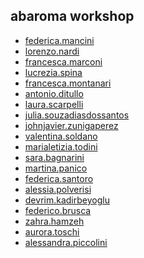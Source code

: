 ## abaroma workshop

* [federica.mancini]()
* [lorenzo.nardi](./group1/lorenzo/7_3Dmodel_barraco_glb.html)
* [francesca.marconi]()
* [lucrezia.spina](./group1/lucrezia/2_3Dmodels_humans.html)
* [francesca.montanari](./group1/francesca/2_3Dmodels_humans.html)
* [antonio.ditullo](./group1/antonio/2_3Dmodel_skull_glb.html)
* [laura.scarpelli](./group1/laura/Workshop%20works%20-%20Laura%20Scarpelli/2_3Dmodel_flamingo.html)
* [julia.souzadiasdossantos](./group1/julia/2_3Dmodel_barraco.html)
* [johnjavier.zunigaperez]()
* [valentina.soldano](./group1/valentina/workshop-vs/2_3DModel_skull.html)
* [marialetizia.todini]()
* [sara.bagnarini]()
* [martina.panico]()
* [federica.santoro]()
* [alessia.polverisi]()
* [devrim.kadirbeyoglu]()
* [federico.brusca]()
* [zahra.hamzeh]()
* [aurora.toschi](./group1/aurora/5_3Dmodels_baracco.html)
* [alessandra.piccolini]()
